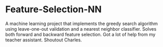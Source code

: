 # Feature-Selection-NN
A machine learning project that implements the greedy search algorithm using leave-one-out validation and a nearest neighbor classifier. 
Solves both forward and backward feature selection.
Got a lot of help from my teacher assistant. Shoutout Charles.
